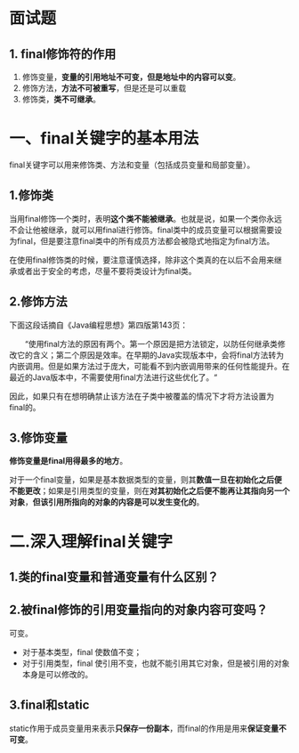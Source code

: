 # 面试题

## 1. final修饰符的作用

1.  修饰变量，**变量的引用地址不可变，但是地址中的内容可以变**。
2.  修饰方法，**方法不可被重写**，但是还是可以重载
3.  修饰类，**类不可继承**。

# 一、final关键字的基本用法

final关键字可以用来修饰类、方法和变量（包括成员变量和局部变量）。

## 1.修饰类

当用final修饰一个类时，表明**这个类不能被继承**。也就是说，如果一个类你永远不会让他被继承，就可以用final进行修饰。final类中的成员变量可以根据需要设为final，但是要注意final类中的所有成员方法都会被隐式地指定为final方法。

在使用final修饰类的时候，要注意谨慎选择，除非这个类真的在以后不会用来继承或者出于安全的考虑，尽量不要将类设计为final类。

## 2.修饰方法

下面这段话摘自《Java编程思想》第四版第143页：

　　“使用final方法的原因有两个。第一个原因是把方法锁定，以防任何继承类修改它的含义；第二个原因是效率。在早期的Java实现版本中，会将final方法转为内嵌调用。但是如果方法过于庞大，可能看不到内嵌调用带来的任何性能提升。在最近的Java版本中，不需要使用final方法进行这些优化了。“

因此，如果只有在想明确禁止该方法在子类中被覆盖的情况下才将方法设置为final的。

## 3.修饰变量

**修饰变量是final用得最多的地方**。

对于一个final变量，如果是基本数据类型的变量，则其**数值一旦在初始化之后便不能更改**；如果是引用类型的变量，则在**对其初始化之后便不能再让其指向另一个对象**，**但该引用所指向的对象的内容是可以发生变化的**。

# 二.深入理解final关键字

## 1.类的final变量和普通变量有什么区别？

## 2.被final修饰的引用变量指向的对象内容可变吗？

可变。

- 对于基本类型，final 使数值不变；
- 对于引用类型，final 使引用不变，也就不能引用其它对象，但是被引用的对象本身是可以修改的。

## 3.final和static

static作用于成员变量用来表示**只保存一份副本**，而final的作用是用来**保证变量不可变**。


